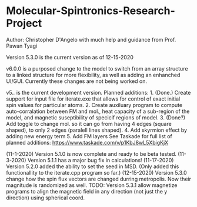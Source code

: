 # Molecular-Spintronics-Research-Project

Author: Christopher D'Angelo
	with much help and guidance from Prof. Pawan Tyagi

Version 5.3.0 is the current version as of 12-15-2020

v6.0.0 is a purposed change to the model to switch from an array structure to a linked structure for more flexibility, as well as adding an enhanched UI/GUI.
Currently these changes are not being worked on.

v5.*.* is the current development version. Planned additions:
	1. (Done.) Create support for input file for iterate.exe that allows for control of exact initial spin values for particular atoms.
	2. Create auxiluary program to compute auto-corralation between FM and mol., heat capacity of a sub-region of the model, and magnetic suseptibility of specicif regions of model.
	3. (Done?) Add toggle to change mol. so it can go from having 4 edges (square shaped), to only 2 edges (paralell lines shaped).
	4. Add skyrmion effect by adding new energy term
	5. Add FM layers
	See Taskade for full list of planned additions: https://www.taskade.com/v/p1KbJ8wL5XbigKjX

(11-1-2020) Version 5.1.0 is now complete and ready to be beta tested.
(11-3-2020) Version 5.1.1 has a major bug fix in calculations!
(11-17-2020) Version 5.2.0 added the ability to set the seed in MSD. (Only added this functionallity to the iterate.cpp program so far.) 
(12-15-2020) Version 5.3.0 change how the spin flux vectors are changed durring metropolis. Now their magnitude is randomized as well.
TODO: Version 5.3.1 allow magnetize programs to align the magnetic field in any direction (not just the y direction) using spherical coord.
